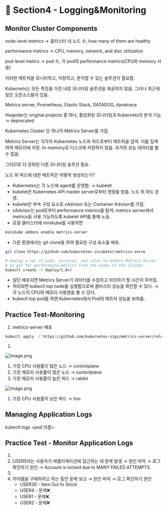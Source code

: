 # 🍨 Section4 - Logging&Monitoring

## Monitor Cluster Components


node-level metrics → 클러스터 내 노드 수, how many of them are healthy


performance metrics → CPU, memory, network, and disc utilization


pod-level  metics → pod 수, 각 pod의 performance metrics(CPU와 memory 사용)


이러한 메트릭을 모니터하고, 저장하고, 분석할 수 있는 솔루션이 필요함.


Kubernets는 모든 특징을 가진 내장 모니터링 솔루션을 제공하지 않음. 그러나 최근에 많은 오픈소스들이 있음.


Metrics server, Prometheus, Elastic Stack, DATADOG, dynatrace


Heapster는 original projects 중 하나, 활성화된 모니터링과 Kubernets의 분석 기능 → deprecated


Kubernetes Cluster 당 하나의 Metrics Server를 가짐.


Metrics Server는 각각의 Kubernetes 노드와 파드로부터 메트릭을 검색. 이를 집계하여 메모리에 저장. In-memory로 디스크에 저장하지 않음. 과거의 성능 데이터를 볼 수 없음.


그러므로 더 강화된 다른 모니터링 솔루션 필요.


노드 위 파드에 대한 메트릭은 어떻게 생성되는가?

- Kubernetes는 각 노드에 agent를 운영함. → kubelet
- kubelet은 Kubernetes API master server로부터 명령을 받음. 노드 위 파드 운영.
- kubelet은 부속 구성 요소로 cAdvisor 또는 Container Advisor를 가짐.
- cAdvisor는 pod로부터 performance metrics를 탐색. metrics server에서 metrics을 사용 가능하도록  kubelet API를 통해 노출.
- 로컬 클러스터에 minikube를 사용하면

```bash
minikube addons enable metrics-server
```

- 다른 환경에서는 git clone을 하여 필요한 구성 요소를 배포.

```bash
git clone https://github-com/kubernetes-incubator/metrics-serve

# deploy a set of pods, services, and roles to enable Metrics Server
# to pul for performance metrics from the nodes in the cluster.
kubectl create -f deploy/1.8+/
```

- 일단 배포되면 Metrics Server가 데이터를 수집하고 처리하기 할 시간이 주어짐.
- 처리되면 kubectl top node를 실행함으로써 클러스터 성능을 확인할 수 있다. → 각 노드의 CPU와 메모리 사용량을 볼 수 있다.
- kubectl top pod를 하면 Kubernetes에서 Pod의 메트릭 성능을 보여줌.

## Practice Test-Monitoring

1. metrics-server 배포

```bash
kubectl apply -f https://github.com/kubernetes-sigs/metrics-server/releases/latest/download/components.yaml
```

1. 

![image.png](https://prod-files-secure.s3.us-west-2.amazonaws.com/b2ea2032-00e9-4883-a13b-cb03cf5b2334/be867e9c-0d47-47a3-971e-146d2c8c7945/image.png?X-Amz-Algorithm=AWS4-HMAC-SHA256&X-Amz-Content-Sha256=UNSIGNED-PAYLOAD&X-Amz-Credential=ASIAZI2LB4663ZOWLDPK%2F20250325%2Fus-west-2%2Fs3%2Faws4_request&X-Amz-Date=20250325T140924Z&X-Amz-Expires=3600&X-Amz-Security-Token=IQoJb3JpZ2luX2VjEK7%2F%2F%2F%2F%2F%2F%2F%2F%2F%2FwEaCXVzLXdlc3QtMiJHMEUCIQDGslG8nnmRjmi%2F%2FwrxCNSEoTIzGFKDhLtOaNOrrg7mZQIgLJ7Yudr9Qmbw2cG0ziZEui1tDCdct6HL8wnOrRJJjpYq%2FwMIFxAAGgw2Mzc0MjMxODM4MDUiDAUguzLlQzxmRX%2B3XircAxFCPvFSedRtYTUjDLpMJIH3cvSLJubNl4uxsMXMPLdejm7VdpEiCqvrvZyYZRpzYMegkeT2t9UcFxaxACsLIuA9ejq6BfjrTIMXLhSuxc8FadUYx2In5%2F%2BpeYfAackmk5UEJnlTxkNQIKGFk2fJ1ZguAj2HLRdygP0ViABXUUo3dBW3Qutv6UvQl%2BdL46dd%2FmyFD5yLt9Mlg35bkCxG5vJJ3ccH43Y2fXl4vWAdr1GggOyyVphsKN9o04T9EnS%2FYqkQlvzTLjKQyTw7KAHTWIFEOEMIN5NnGNddJt4AHiArjxB%2F0Eh6xuZfl1Wj%2FCZuBNwUhMN8xms7pn9rUHt%2BOsBT105VrDib8fky%2BHlHC%2B5XF5L%2FulXrS%2Bshpc%2BHCOx6i%2BO4%2Bes2vIp8UXBX98LcXQ7pasCaLSFGw5ryvSfZVyuoEXkDWRtxbqhvMsLGcBU%2BMwOxJCQA0gMY3BadlTXgVnEF706D5aq2QPI1ZIIHc2dQHobAuFc7aAWr7Lcgm1OVvCic1okj%2BUIYBdCHIvagOhCRDXH%2B6kDK9%2B%2Fi7Sgu0vgjx5cnh43lRQnRgUGZ48%2FCr20VLzIpJVZO7rnkOOui6vnaCDfLfihf3iX%2B3DND3ZC5Ti3Jf1yeFGM6j36NMPLkir8GOqUB%2BsomSkRyhjDSvgs59Y75SnRyxvfzsVo9cr3rc9GotSMsE%2FJoLAxkW4C0O2CwkQXpE0vO4q2mqSA7u0ZWQMJxgWt6e0kGqbG1e5QmvE0Exl03sHy%2BETE7bz7ApFElFJUb3bzXnwFekejdvwvc6ZAVXBH1x7n5vHSXmIemsTb6pqt%2FwfoGHhDk4hS2rlpJ%2BVQtxRJK7J08YrrENllnsIFzpYP9aZ7v&X-Amz-Signature=6efd9d08cbb9d8f8ad4024bb4f8a8cd160c73545cd312495193c6f1686d1b679&X-Amz-SignedHeaders=host&x-id=GetObject)

1. 가장 CPU 사용률이 많은 노드 → controlplane
2. 가장 메모리 사용률이 많은 노드 → contorlplane
3. 가장 메모리 사용률이 높은 파드 → rabbit

![image.png](https://prod-files-secure.s3.us-west-2.amazonaws.com/b2ea2032-00e9-4883-a13b-cb03cf5b2334/a5ad8203-cf78-4c06-9de1-67cb491aedc9/image.png?X-Amz-Algorithm=AWS4-HMAC-SHA256&X-Amz-Content-Sha256=UNSIGNED-PAYLOAD&X-Amz-Credential=ASIAZI2LB4663ZOWLDPK%2F20250325%2Fus-west-2%2Fs3%2Faws4_request&X-Amz-Date=20250325T140924Z&X-Amz-Expires=3600&X-Amz-Security-Token=IQoJb3JpZ2luX2VjEK7%2F%2F%2F%2F%2F%2F%2F%2F%2F%2FwEaCXVzLXdlc3QtMiJHMEUCIQDGslG8nnmRjmi%2F%2FwrxCNSEoTIzGFKDhLtOaNOrrg7mZQIgLJ7Yudr9Qmbw2cG0ziZEui1tDCdct6HL8wnOrRJJjpYq%2FwMIFxAAGgw2Mzc0MjMxODM4MDUiDAUguzLlQzxmRX%2B3XircAxFCPvFSedRtYTUjDLpMJIH3cvSLJubNl4uxsMXMPLdejm7VdpEiCqvrvZyYZRpzYMegkeT2t9UcFxaxACsLIuA9ejq6BfjrTIMXLhSuxc8FadUYx2In5%2F%2BpeYfAackmk5UEJnlTxkNQIKGFk2fJ1ZguAj2HLRdygP0ViABXUUo3dBW3Qutv6UvQl%2BdL46dd%2FmyFD5yLt9Mlg35bkCxG5vJJ3ccH43Y2fXl4vWAdr1GggOyyVphsKN9o04T9EnS%2FYqkQlvzTLjKQyTw7KAHTWIFEOEMIN5NnGNddJt4AHiArjxB%2F0Eh6xuZfl1Wj%2FCZuBNwUhMN8xms7pn9rUHt%2BOsBT105VrDib8fky%2BHlHC%2B5XF5L%2FulXrS%2Bshpc%2BHCOx6i%2BO4%2Bes2vIp8UXBX98LcXQ7pasCaLSFGw5ryvSfZVyuoEXkDWRtxbqhvMsLGcBU%2BMwOxJCQA0gMY3BadlTXgVnEF706D5aq2QPI1ZIIHc2dQHobAuFc7aAWr7Lcgm1OVvCic1okj%2BUIYBdCHIvagOhCRDXH%2B6kDK9%2B%2Fi7Sgu0vgjx5cnh43lRQnRgUGZ48%2FCr20VLzIpJVZO7rnkOOui6vnaCDfLfihf3iX%2B3DND3ZC5Ti3Jf1yeFGM6j36NMPLkir8GOqUB%2BsomSkRyhjDSvgs59Y75SnRyxvfzsVo9cr3rc9GotSMsE%2FJoLAxkW4C0O2CwkQXpE0vO4q2mqSA7u0ZWQMJxgWt6e0kGqbG1e5QmvE0Exl03sHy%2BETE7bz7ApFElFJUb3bzXnwFekejdvwvc6ZAVXBH1x7n5vHSXmIemsTb6pqt%2FwfoGHhDk4hS2rlpJ%2BVQtxRJK7J08YrrENllnsIFzpYP9aZ7v&X-Amz-Signature=f1d811ffe3b9ee6a6925a6538ea8d1810b5b5b20a30ba2a96ed0ec27333e4956&X-Amz-SignedHeaders=host&x-id=GetObject)

1. 가장 CPU 사용률이 낮은 파드 → lion

## Managing Application Logs


kubectl logs <pod 이름>


## Practice Test - Monitor Application Logs

1. 
2. USER5라는 사용자가 애플리케이션에 접근하는 데 문제 발생 → 원인 파악 → 로그 확인하기
원인 → Account is locked due to MANY FAILED ATTEMPTS.
3. 
4. 아이템을 구매하려고 하는 동안 문제 보고 → 원인 파악 → 로그 확인하기
원인
    - USER30 - Item Out fo Stock
    - USER4 - 문제❌
    - USER1 - 문제❌
    - USER2 - 문제❌
